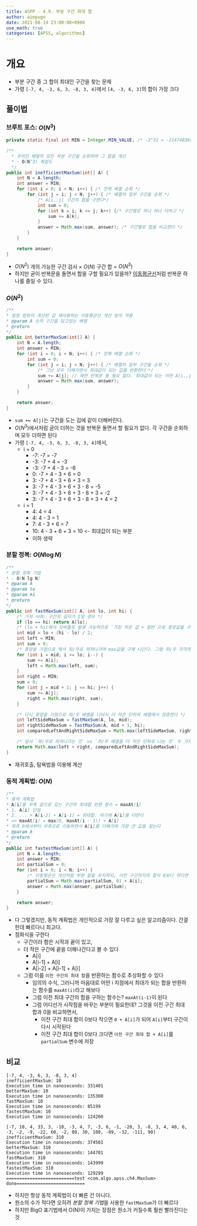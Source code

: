 ```yaml
---
title: ASPP - 4.9. 부분 구간 최대 합
author: aimpugn
date: 2021-08-19 23:00:00+0900
use_math: true
categories: [APSS, algorithms]
---
```


# 개요

- 부분 구간 중 그 합이 최대인 구간을 찾는 문제
- 가령 `[-7, 4, -3, 6, 3, -8, 3, 4]`에서 `[4, -3, 6, 3]`의 합이 가장 크다

## 풀이법

### 브루트 포스: $O(N^{3})$

```java
private static final int MIN = Integer.MIN_VALUE; /* -2^31 = -2147483648 */

/**
  * 주어진 배열의 모든 부분 구간을 순회하며 그 합을 계산
  * - O(N^3) 복잡도
  */
public int inefficientMaxSum(int[] A) {
    int N = A.length;
    int answer = MIN;
    for (int i = 0; i < N; i++) { /* 전체 배열 순회 */
        for (int j = i; j < N; j++) { /* 배열의 일부 구간을 순회 */
            /* A[i..j] 구간의 합을 구한다*/
            int sum = 0;
            for (int k = i; k <= j; k++) {/* 구간별로 하나 하나 더하고 */
                sum += A[k];
            }
            answer = Math.max(sum, answer); /* 구간별로 합을 비교한다 */
        }
    }

    return answer;
}
```

- $O(N^{2})$ 개의 가능한 구간 검사 $\times$ $O(N)$ 구간 합 = $O(N^{3})$
- 하지만 굳이 반복문을 돌면서 합을 구할 필요가 있을까? [이동평균선](../algorithms/2021-08-18-APSS-4.2.moving_average.md)처럼 반복문 하나를 줄일 수 있다.

### $O(N^{2})$

```java
/**
* 일정 범위의 계산된 값 재사용하는 이동평균선 개선 방식 적용
* @param A 숫자 구간을 담고있는 배열
* @return
*/
public int betterMaxSum(int[] A) {
    int N = A.length;
    int answer = MIN;
    for (int i = 0; i < N; i++) { /* 전체 배열 순회 */
        int sum = 0;
        for (int j = i; j < N; j++) { /* 배열의 일부 구간을 순회 */
            /* 그냥 모두 더해가면서 최대값이 되는 값을 반환한다 */
            sum += A[j]; // 매번 반복문 돌 필요 없다. 최대값이 되는 어떤 A[i..j]의 max 값이 answer 변수에 담긴다
            answer = Math.max(sum, answer);
        }
    }

    return answer;
}
```

- `sum += A[j]`는 구간을 도는 김에 같이 더해버린다.
- $O(N^{3})$에서처럼 굳이 더하는 것을 반복문 돌면서 할 필요가 없다. 각 구간을 순회하며 모두 더하면 된다
- 가령 `[-7, 4, -3, 6, 3, -8, 3, 4]`에서,
  - i = 0
    - -7: -7 = -7
    - -3: -7 + 4 = -3
    - -3: -7 + 4 - 3 = -6
    - 0: -7 + 4 - 3 + 6 = 0
    - 3: -7 + 4 - 3 + 6 + 3 = 3
    - 3: -7 + 4 - 3 + 6 + 3 - 8 = -5
    - 3: -7 + 4 - 3 + 6 + 3 - 8 + 3 = -2
    - 3: -7 + 4 - 3 + 6 + 3 - 8 + 3 + 4 = 2
  - i = 1
    - 4: 4 = 4
    - 4: 4 - 3 = 1
    - 7: 4 - 3 + 6 = 7
    - 10: 4 - 3 + 6 + 3 = 10 <- 최대값이 되는 부분
    - 이하 생략

### 분할 정복: $O(N\log{N})$

```java
/**
* 분할 정복 기법
* - O(N lg N)
* @param A
* @param lo
* @param hi
* @return
*/
public int fastMaxSum(int[] A, int lo, int hi) {
    /* 기저 사례: 구간의 길이가 1일 경우 */
    if (lo == hi) return A[lo];
    /* (lo + hi)에서 오버플로 발생 가능하므로 `가장 작은 값 + 절반`으로 중앙값을 구한다 */
    int mid = lo + (hi - lo) / 2;
    int left = MIN;
    int sum = 0;
    /* 중앙을 기점으로 해서 좌/우로 퍼져나가며 max값을 구해 나간다. 그럼 좌/우 각각의 최대값을 구할 수 있고 */
    for (int i = mid; i >= lo; i--) {
        sum += A[i];
        left = Math.max(left, sum);
    }
    int right = MIN;
    sum = 0;
    for (int j = mid + 1; j <= hi; j++) {
        sum += A[j];
        right = Math.max(right, sum);
    }

    /* 다시 중앙을 기점으로 좌/우 배열을 나눠서 더 작은 단위의 배열에서 검증한다 */
    int leftSideMaxSum = fastMaxSum(A, lo, mid);
    int rightSideMaxSum = fastMaxSum(A, mid + 1, hi);
    int comparedLeftAndRightSideMaxSum = Math.max(leftSideMaxSum, rightSideMaxSum);

    /* 앞서 `좌/우로 퍼져나가는 것` vs `좌/우 배열을 더 작은 단위로 나눈 것` 두 가지를 비교해서 더 큰 값을 반환한다 */
    return Math.max(left + right, comparedLeftAndRightSideMaxSum);
}
```

- 재귀호출, 탐욕법을 이용해 계산

### 동적 계획법: $O(N)$

```java
/**
* 동적 계획법
* A[i]를 우측 끝으로 갖는 구간의 최대합 반환 함수 = maxAt(i)
* 1. A[i] 단일
* 2. ... + A[i-2] + A[i-1] = 최대합. 여기에 A[i]를 더한다
* => maxAt(i) = max(0, maxAt(i - 1)) + A[i]
* 좌측 0에서부터 우측으로 이동하면서 A[i]를 더해가며 가장 큰 값을 찾는다
* @param A
* @return
*/
public int fastestMaxSum(int[] A) {
    int N = A.length;
    int answer = MIN;
    int partialSum = 0;
    for (int i = 0; i < N; i++) {
        /* 이동평균선 개선처럼 부분 합을 유지하되, 이전 구간까지의 합이 0보다 작다면 계속 A[i]부터 다시 시작한다 */
        partialSum = Math.max(partialSum, 0) + A[i]; 
        answer = Math.max(answer, partialSum);
    }

    return answer;
}
```

- 다 그렇겠지만, 동적 계획법은 개인적으로 가장 잘 다루고 싶은 알고리즘이다. 간결한데 빠르다니 최고다.
- 점화식을 구한다
  - 구간이라 함은 시작과 끝이 있고,
  - 더 작은 구간에 끝을 더해나간다고 볼 수 있다
    - A[i]
    - A[i-1] + A[i]
    - A[i-2] + A[i-1] + A[i]
  - 그럼 이를 `이전 구간의 최대 합`을 반환하는 함수로 추상화할 수 있다
    - 임의의 수식, 그러니까 마음대로 어떤 i 지점에서 최대가 되는 합을 반환하는 함수를 `maxAt(i)`라고 해보다
    - 그럼 이전 최대 구간의 합을 구하는 함수는? `maxAt(i-1)`이 된다
    - 그럼 어디선가 시작점을 바꾸는 부분이 필요한데? 그것을 이전 구간 최대 합과 0을 비교하면서,
      - 이전 구간 최대 합이 0보다 작으면 `0 + A[i]`가 되어 `A[i]`부터 구간이 다시 시작된다
      - 이전 구간 최대 합이 0보다 크다면 `이전 구간 최대 합 + A[i]`를 `partialSum` 변수에 저장

## 비교

```
[-7, 4, -3, 6, 3, -8, 3, 4]
inefficientMaxSum: 10
Execution time in nanoseconds: 331401
betterMaxSum: 10
Execution time in nanoseconds: 135300
fastMaxSum: 10
Execution time in nanoseconds: 85199
fastestMaxSum: 10
Execution time in nanoseconds: 124200

[-7, 10, 4, 33, 3, -10, -3, 4, 7, -3, 6, -1, -20, 3, -8, 3, 4, 40, 6, -3, -2, -9, -22, 60, -2, 80, 30, 100, -89, -32, -111, 90]
inefficientMaxSum: 310
Execution time in nanoseconds: 374501
betterMaxSum: 310
Execution time in nanoseconds: 144701
fastMaxSum: 310
Execution time in nanoseconds: 143999
fastestMaxSum: 310
Execution time in nanoseconds: 129299
==========================test <com.algo.apss.ch4.MaxSum> done==========================
```

- 하지만 항상 동적 계획법이 더 빠른 건 아니다.
- 원소의 수가 적다면 오히려 *분할 정복 기법*을 사용한 `fastMaxSum`가 더 빠르다
- 하지만 BigO 표기법에서 O(N)이 가지는 장점은 원소가 커질수록 훨씬 빨라진다는 것
